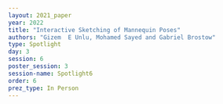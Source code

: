 ```yaml
---
layout: 2021_paper
year: 2022
title: "Interactive Sketching of Mannequin Poses"
authors: "Gizem  E Unlu, Mohamed Sayed and Gabriel Brostow"
type: Spotlight
day: 3
session: 6
poster_session: 3
session-name: Spotlight6
order: 6
prez_type: In Person
---
```

